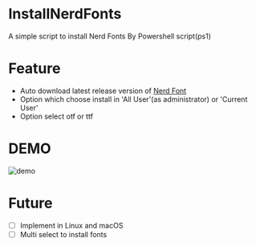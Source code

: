 # InstallNerdFonts
A simple script to install Nerd Fonts By Powershell script(ps1)

# Feature
 - Auto download latest release version of [Nerd Font](https://github.com/ryanoasis/nerd-fonts)
 - Option which choose install in 'All User'(as administrator) or 'Current User'
 - Option select otf or ttf 
# DEMO
![demo](https://user-images.githubusercontent.com/15572804/104836144-b4902500-58e6-11eb-83ff-ba5f5ffb3877.gif)


# Future 
 - [ ] Implement in Linux and macOS
 - [ ] Multi select to install fonts